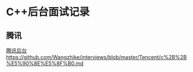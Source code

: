 # C++后台面试记录    

## 腾讯    
  [腾讯后台](https://github.com/Wangzhike/intervives/blob/master/Tencent/c%2B%2B%E5%90%8E%E5%8F%B0.md)    
			 https://github.com/Wangzhike/interviews/blob/master/Tencent/c%2B%2B%E5%90%8E%E5%8F%B0.md
